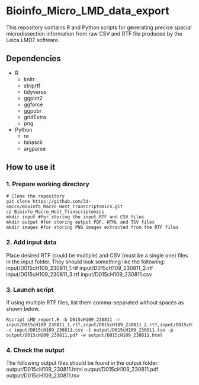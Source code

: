 # Bioinfo_Micro_LMD_data_export
This repository contains R and Python scripts for generating precise spacial microdissection information from raw CSV and RTF file produced by the Leica LMD7 software.

## Dependencies
- R
  - knitr
  - striprtf
  - tidyverse
  - ggplot2
  - ggforce
  - ggpubr
  - gridExtra
  - png
- Python
  - re
  - binascii
  - argparse

## How to use it

### 1. Prepare working directory
```{sh}
# Clone the repository
git clone https://github.com/3d-omics/Bioinfo_Macro_Host_Transcriptomics.git
cd Bioinfo_Macro_Host_Transcriptomics
mkdir input #for storing the input RTF and CSV files
mkdir output #for storing output PDF, HTML and TSV files
mkdir images #for storing PNG images extracted from the RTF files
```
### 2. Add input data
Place desired RTF (could be multiple) and CSV (must be a single one) files in the input folder. They should look something like the following:
input/D015cH109_230811_1.rtf
input/D015cH109_230811_2.rtf
input/D015cH109_230811_3.rtf
input/D015cH109_230811.csv

### 3. Launch script
If using multiple RTF files, list them comma-separated without spaces as shown below.
```{sh}
Rscript LMD_report.R -b D015cH109_230811 -r input/D015cH109_230811_1.rtf,input/D015cH109_230811_2.rtf,input/D015cH109_230811_3.rtf -c input/D015cH109_230811.csv -t output/D015cH109_230811.tsv -p output/D015cH109_230811.pdf -w output/D015cH109_230811.html
```

### 4. Check the output
The following output files should be found in the output folder:
output/D015cH109_230811.html
output/D015cH109_230811.pdf
output/D015cH109_230811.tsv
